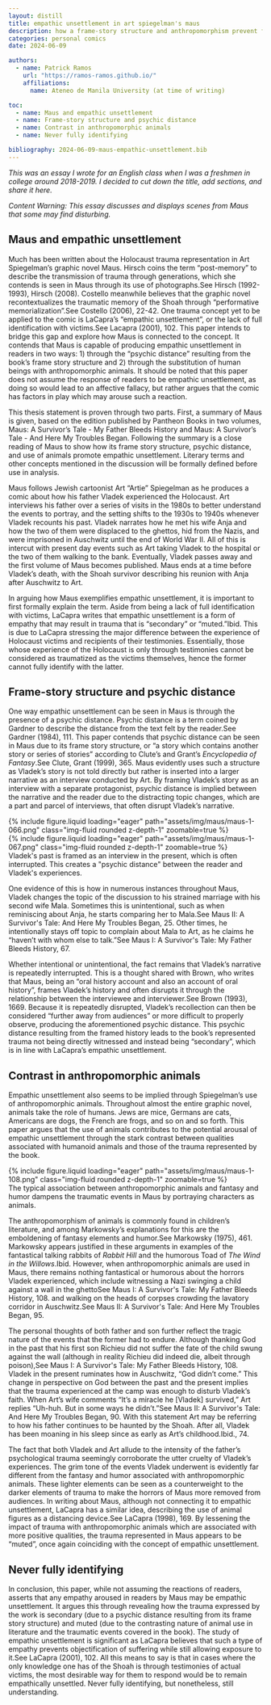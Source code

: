 ```yaml
---
layout: distill
title: empathic unsettlement in art spiegelman's maus
description: how a frame-story structure and anthropomorphism prevent full identification with victims of trauma
categories: personal comics
date: 2024-06-09

authors:
  - name: Patrick Ramos
    url: "https://ramos-ramos.github.io/"
    affiliations:
      name: Ateneo de Manila University (at time of writing)

toc:
  - name: Maus and empathic unsettlement
  - name: Frame-story structure and psychic distance
  - name: Contrast in anthropomorphic animals
  - name: Never fully identifying

bibliography: 2024-06-09-maus-empathic-unsettlement.bib
---
```


*This was an essay I wrote for an English class when I was a freshmen in college around 2018-2019. I decided to cut down the title, add sections, and share it here.*

*Content Warning: This essay discusses and displays scenes from Maus that some may find disturbing.*

## Maus and empathic unsettlement

Much has been written about the Holocaust trauma representation in Art Spiegelman’s graphic novel Maus. Hirsch coins the term “post-memory” to describe the transmission of trauma through generations, which she contends is seen in Maus through its use of photographs.<d-footnote>See Hirsch (1992-1993), Hirsch (2008).</d-footnote> Costello meanwhile believes that the graphic novel recontextualizes the traumatic memory of the Shoah through “performative memorialization”.<d-footnote>See Costello (2006), 22-42.</d-footnote> One trauma concept yet to be applied to the comic is LaCapra’s “empathic unsettlement”, or the lack of full identification with victims.<d-footnote>See Lacapra (2001), 102.</d-footnote> This paper intends to bridge this gap and explore how Maus is connected to the concept. It contends that Maus is capable of producing empathic unsettlement in readers in two ways: 1) through the “psychic distance” resulting from the book’s frame story structure and 2) through the substitution of human beings with anthropomorphic animals. It should be noted that this paper does not assume the response of readers to be empathic unsettlement, as doing so would lead to an affective fallacy, but rather argues that the comic has factors in play which may arouse such a reaction.

This thesis statement is proven through two parts. First, a summary of Maus is given, based on the edition published by Pantheon Books in two volumes, Maus: A Survivor’s Tale - My Father Bleeds History and Maus: A Survivor’s Tale - And Here My Troubles Began. Following the summary is a close reading of Maus to show how its frame story structure, psychic distance, and use of animals promote empathic unsettlement. Literary terms and other concepts mentioned in the discussion will be formally defined before use in analysis.

Maus follows Jewish cartoonist Art “Artie” Spiegelman as he produces a comic about how his father Vladek experienced the Holocaust. Art interviews his father over a series of visits in the 1980s to better understand the events to portray, and the setting shifts to the 1930s to 1940s whenever Vladek recounts his past. Vladek narrates how he met his wife Anja and how the two of them were displaced to the ghettos, hid from the Nazis, and were imprisoned in Auschwitz until the end of World War II. All of this is intercut with present day events such as Art taking Vladek to the hospital or the two of them walking to the bank. Eventually, Vladek passes away and the first volume of Maus becomes published. Maus ends at a time before Vladek’s death, with the Shoah survivor describing his reunion with Anja after Auschwitz to Art.

In arguing how Maus exemplifies empathic unsettlement, it is important to first formally explain the term. Aside from being a lack of full identification with victims, LaCapra writes that empathic unsettlement is a form of empathy that may result in trauma that is “secondary” or “muted.”<d-footnote>Ibid.</d-footnote> This is due to LaCapra stressing the major difference between the experience of Holocaust victims and recipients of their testimonies. Essentially, those whose experience of the Holocaust is only through testimonies cannot be considered as traumatized as the victims themselves, hence the former cannot fully identify with the latter.

## Frame-story structure and psychic distance

One way empathic unsettlement can be seen in Maus is through the presence of a psychic distance. Psychic distance is a term coined by Gardner to describe the distance from the text felt by the reader.<d-footnote>See Gardner (1984), 111.</d-footnote> This paper contends that psychic distance can be seen in Maus due to its frame story structure, or “a story which contains another story or series of stories” according to Clute’s and Grant’s *Encyclopedia of Fantasy*.<d-footnote>See Clute, Grant (1999), 365.</d-footnote> Maus evidently uses such a structure as Vladek’s story is not told directly but rather is inserted into a larger narrative as an interview conducted by Art. By framing Vladek’s story as an interview with a separate protagonist, psychic distance is implied between the narrative and the reader due to the distracting topic changes, which are a part and parcel of interviews, that often disrupt Vladek’s narrative.

<div class="row mt-3">
    <div class="col-sm mt-3 mt-md-0">
        {% include figure.liquid loading="eager" path="assets/img/maus/maus-1-066.png" class="img-fluid rounded z-depth-1" zoomable=true %}
    </div>
    <div class="col-sm mt-3 mt-md-0">
        {% include figure.liquid loading="eager" path="assets/img/maus/maus-1-067.png" class="img-fluid rounded z-depth-1" zoomable=true %}
    </div>
</div>
<div class="caption">
    Vladek's past is framed as an interview in the present, which is often interrupted. This creates a "psychic distance" between the reader and Vladek's experiences.
</div>

One evidence of this is how in numerous instances throughout Maus, Vladek changes the topic of the discussion to his strained marriage with his second wife Mala. Sometimes this is unintentional, such as when reminiscing about Anja, he starts comparing her to Mala.<d-footnote>See Maus II: A Survivor's Tale: And Here My Troubles Began, 25.</d-footnote> Other times, he intentionally stays off topic to complain about Mala to Art, as he claims he “haven’t with whom else to talk.”<d-footnote>See Maus I: A Survivor's Tale: My Father Bleeds History, 67.</d-footnote>

Whether intentional or unintentional, the fact remains that Vladek’s narrative is repeatedly interrupted. This is a thought shared with Brown, who writes that Maus, being an “oral history account and also an account of oral history”, frames Vladek’s history and often disrupts it through the relationship between the interviewee and interviewer.<d-footnote>See Brown (1993), 1669.</d-footnote> Because it is repeatedly disrupted, Vladek’s recollection can then be considered “further away from audiences” or more difficult to properly observe, producing the aforementioned psychic distance. This psychic distance resulting from the framed history leads to the book’s represented trauma not being directly witnessed and instead being “secondary”, which is in line with LaCapra’s empathic unsettlement.

## Contrast in anthropomorphic animals

Empathic unsettlement also seems to be implied through Spiegelman’s use of anthropomorphic animals. Throughout almost the entire graphic novel, animals take the role of humans. Jews are mice, Germans are cats, Americans are dogs, the French are frogs, and so on and so forth. This paper argues that the use of animals contributes to the potential arousal of empathic unsettlement through the stark contrast between qualities associated with humanoid animals and those of the trauma represented by the book.

<div class="row mt-3">
    <div class="col-sm-6 mt-3 mt-md-0 mx-auto">
        {% include figure.liquid loading="eager" path="assets/img/maus/maus-1-108.png" class="img-fluid rounded z-depth-1" zoomable=true %}
    </div>
</div>
<div class="caption">
    The typical association between anthropomorphic animals and fantasy and humor dampens the traumatic events in Maus by portraying characters as animals.
</div>

The anthropomorphism of animals is commonly found in children’s literature, and among Markowsky’s explanations for this are the emboldening of fantasy elements and humor.<d-footnote>See Markowsky (1975), 461.</d-footnote> Markowsky appears justified in these arguments in examples of the fantastical talking rabbits of *Rabbit Hill* and the humorous Toad of *The Wind in the Willows*.<d-footnote>Ibid.</d-footnote> However, when anthropomorphic animals are used in Maus, there remains nothing fantastical or humorous about the horrors Vladek experienced, which include witnessing a Nazi swinging a child against a wall in the ghetto<d-footnote>See Maus I: A Survivor's Tale: My Father Bleeds History, 108.</d-footnote> and walking on the heads of corpses crowding the lavatory corridor in Auschwitz.<d-footnote>See Maus II: A Survivor's Tale: And Here My Troubles Began, 95.</d-footnote>

The personal thoughts of both father and son further reflect the tragic nature of the events that the former had to endure. Although thanking God in the past that his first son Richieu did not suffer the fate of the child swung against the wall (although in reality Richieu did indeed die, albeit through poison),<d-footnote>See Maus I: A Survivor's Tale: My Father Bleeds History, 108.</d-footnote> Vladek in the present ruminates how in Auschwitz, “God didn’t come.” This change in perspective on God between the past and the present implies that the trauma experienced at the camp was enough to disturb Vladek’s faith. When Art’s wife comments “It’s a miracle he [Vladek] survived,” Art replies “Uh-huh. But in some ways he didn’t.”<d-footnote>See Maus II: A Survivor's Tale: And Here My Troubles Began, 90.</d-footnote> With this statement Art may be referring to how his father continues to be haunted by the Shoah. After all, Vladek has been moaning in his sleep since as early as Art’s childhood.<d-footnote>Ibid., 74.</d-footnote>

The fact that both Vladek and Art allude to the intensity of the father’s psychological trauma seemingly corroborate the utter cruelty of Vladek’s experiences. The grim tone of the events Vladek underwent is evidently far different from the fantasy and humor associated with anthropomorphic animals. These lighter elements can be seen as a counterweight to the darker elements of trauma to make the horrors of Maus more removed from audiences. In writing about Maus, although not connecting it to empathic unsettlement, LaCapra has a similar idea, describing the use of animal figures as a distancing device.<d-footnote>See LaCapra (1998), 169.</d-footnote> By lessening the impact of trauma with anthropomorphic animals which are associated with more positive qualities, the trauma represented in Maus appears to be “muted”, once again coinciding with the concept of empathic unsettlement.

## Never fully identifying

In conclusion, this paper, while not assuming the reactions of readers, asserts that any empathy aroused in readers by Maus may be empathic unsettlement. It argues this through revealing how the trauma expressed by the work is secondary (due to a psychic distance resulting from its frame story structure) and muted (due to the contrasting nature of animal use in literature and the traumatic events covered in the book). The study of empathic unsettlement is significant as LaCapra believes that such a type of empathy prevents objectification of suffering while still allowing exposure to it.<d-footnote>See LaCapra (2001), 102.</d-footnote> All this means to say is that in cases where the only knowledge one has of the Shoah is through testimonies of actual victims, the most desirable way for them to respond would be to remain empathically unsettled. Never fully identifying, but nonetheless, still understanding.

<d-cite key='hirsch1992family' hidden></d-cite>
<d-cite key='hirsch2008generation' hidden></d-cite>
<d-cite key='costello2006history' hidden></d-cite>
<d-cite key='lacapra2001writing' hidden></d-cite>
<d-cite key='gardner1984art' hidden></d-cite>
<d-cite key='clute199encyclopedia' hidden></d-cite>
<d-cite key='spiegelman1991maus' hidden></d-cite>
<d-cite key='spiegelman1986maus' hidden></d-cite>
<d-cite key='brown1993maus' hidden></d-cite>
<d-cite key='markowsky1975anthropomorphism' hidden></d-cite>
<d-cite key='lacapra1998history' hidden></d-cite>



